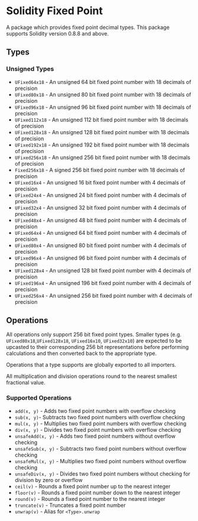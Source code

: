 # Solidity Fixed Point

A package which provides fixed point decimal types. This package supports Solidity version 0.8.8 and above.

## Types

### Unsigned Types

- `UFixed64x18` - An unsigned 64 bit fixed point number with 18 decimals of precision
- `UFixed80x18` - An unsigned 80 bit fixed point number with 18 decimals of precision
- `UFixed96x18` - An unsigned 96 bit fixed point number with 18 decimals of precision
- `UFixed112x18` - An unsigned 112 bit fixed point number with 18 decimals of precision
- `UFixed128x18` - An unsigned 128 bit fixed point number with 18 decimals of precision
- `UFixed192x18` - An unsigned 192 bit fixed point number with 18 decimals of precision
- `UFixed256x18` - An unsigned 256 bit fixed point number with 18 decimals of precision
- `Fixed256x18` - A signed 256 bit fixed point number with 18 decimals of precision
- `UFixed16x4` - An unsigned 16 bit fixed point number with 4 decimals of precision
- `UFixed24x4` - An unsigned 24 bit fixed point number with 4 decimals of precision
- `UFixed32x4` - An unsigned 32 bit fixed point number with 4 decimals of precision
- `UFixed48x4` - An unsigned 48 bit fixed point number with 4 decimals of precision
- `UFixed64x4` - An unsigned 64 bit fixed point number with 4 decimals of precision
- `UFixed80x4` - An unsigned 80 bit fixed point number with 4 decimals of precision
- `UFixed96x4` - An unsigned 96 bit fixed point number with 4 decimals of precision
- `UFixed128x4` - An unsigned 128 bit fixed point number with 4 decimals of precision
- `UFixed196x4` - An unsigned 196 bit fixed point number with 4 decimals of precision
- `UFixed256x4` - An unsigned 256 bit fixed point number with 4 decimals of precision

## Operations

All operations only support 256 bit fixed point types. Smaller types (e.g. `UFixed80x18`,`UFixed128x18`, `UFixed16x10`, 
`UFixed32x10`) are expected to be upcasted to their corresponding 256 bit representations before performing calculations
and then converted back to the appropriate type.

Operations that a type supports are globally exported to all importers.

All multiplication and division operations round to the nearest smallest fractional value.

### Supported Operations

- `add(x, y)` - Adds two fixed point numbers with overflow checking
- `sub(x, y)`- Subtracts two fixed point numbers with overflow checking
- `mul(x, y)` - Multiplies two fixed point numbers with overflow checking
- `div(x, y)` - Divides two fixed point numbers with overflow checking
- `unsafeAdd(x, y)` - Adds two fixed point numbers without overflow checking
- `unsafeSub(x, y)` - Subtracts two fixed point numbers without overflow checking
- `unsafeMul(x, y)` - Multiplies two fixed point numbers without overflow checking
- `unsafeDiv(x, y)` - Divides two fixed point numbers without checking for division by zero or overflow
- `ceil(v)` - Rounds a fixed point number up to the nearest integer
- `floor(v)` - Rounds a fixed point number down to the nearest integer
- `round(v)` - Rounds a fixed point number to the nearest integer
- `truncate(v)` - Truncates a fixed point number
- `unwrap(v)` - Alias for `<Type>.unwrap`